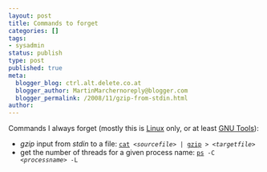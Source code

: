 ```yaml
---
layout: post
title: Commands to forget
categories: []
tags:
- sysadmin
status: publish
type: post
published: true
meta:
  blogger_blog: ctrl.alt.delete.co.at
  blogger_author: MartinMarchernoreply@blogger.com
  blogger_permalink: /2008/11/gzip-from-stdin.html
author: 
---
```

<p>Commands I always forget (mostly this is <a href="http://www.kernel.org/">Linux</a> only, or at least <a href="http://www.gnu.org/">GNU Tools</a>):</p>
<ul>
<li><span style="font-style:italic;">gzip </span>input from <span style="font-style:italic;">stdin</span> to a file: <a href="http://manpages.debian.net/cgi-bin/man.cgi?query=cat&amp;sektion=1"> </a><code><a href="http://manpages.debian.net/cgi-bin/man.cgi?query=cat&amp;sektion=1">cat</a> <span style="font-style:italic;">&lt;sourcefile&gt;</span> | <a href="http://manpages.debian.net/cgi-bin/man.cgi?sektion=1&amp;query=gzip">gzip</a> &gt; <span style="font-style:italic;">&lt;targetfile&gt;</span></code></li>
<li><span>get the number of threads for a given process name</span><span>:</span><span> <code><a href="http://manpages.debian.net/cgi-bin/man.cgi?query=ps&amp;sektion=0">ps</a> -C <span style="font-style:italic;">&lt;processname&gt;</span> -L</code></span><span style="font-style:italic;">
</span></li>
</ul>
